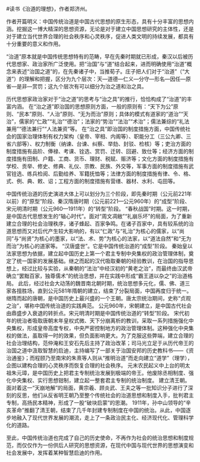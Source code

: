 #读书《治道的理想》，作者郑济州。

作者开篇明义：中国传统治道是中国古代思想的原生形态，具有十分丰富的思想内涵。挖掘这一博大精深的思想资源，无论是对于建立中国思想研究的主体性，还是对于建立当代世界合理的社会秩序和心灵秩序，促进人类文明的持续发展，都具有十分重要的意义和作用。

“治道”原本就是中国传统思想特有的范畴，早在先秦时期就已形成，秦汉以后被历代思想家、政治家所广泛使用。把“治国”与“道”结合起来，进而明确使用“治道”概念来表述“治国之道”的，在先秦诸子中，当推荀子。庄子把人们对于“治道”（“大道”）的理解和把握，区分为九个层次：天—道德—仁义—分守—形名—因任—原省—是非—赏罚；这九个层次有可以细分为治之道和治之具。

历代思想家政治家对于“治之道”的思考与“治之具”的推行，恰恰构成了“治道”的丰富内涵。
在“治之道”即治国的思想原则方面，一般的原则有：“天下为公”原则、“民本”原则、“人治”原则、“无为而治”原则；具体的模式有道家的“道治”“天治”，儒家的“仁政”“礼治”“德治”；法家的“势治”“法治”“术治”；儒法兼综的“礼法兼用”“德法兼行”“人法兼资”等。
在“治之具”即治国的制度措施方面，中国传统社会的国家治理体制有权力架构（皇帝、宰相、内阁等）、职能分工（三公九卿、三省六部等）、权力制衡（纳谏、台谏、纠察、举劾、封驳、检核）等；吏治方面的制度措施有品阶、俸禄、考课、铨选、赏罚、迁转、回避、致仕等；经济方面的制度措施有田制、户籍、工商、货币、理财、税赋、赈济等；文化方面的制度措施有学校、贡举、修史、修典、礼仪、宗教、民族、外交等，军事方面的制度措施有武官铨选、练兵检阅、后勤给养、军籍抚恤等；法律方面的制度措施有律、令、格、式、例、典、敕、诏；工程方面的制度措施有营缮、器材、水利、屯田等。

中国传统治道的历史演进大体上可以划分为三个阶段，即先秦时期（公元前221年以前）的“原型”阶段、秦汉隋唐时期（公元前221—公元960年）的“成型”阶段、宋元明清时期（公元960—1911年）的“转型”阶段。
“春秋战国”时期。这一时期，是中国古代思想发生的“轴心时代”。面对“周文凋敝”“礼崩乐坏”的局面，为了重新建立合理的社会治理秩序，诸子蜂起、百家争鸣。在诸子百家中，具有较系统的治道思想而又对后代产生较大影响的，有以“仁政”与“礼治”为核心的儒家，以“尚同”与“尚贤”为核心的墨家，以“法、术、势”为核心的法家，以“道法自然”和“无为而治”为核心的道家等。
“汉唐盛世”。它是中国传统治道的“成型”阶段。
秦始皇以法家思想为依据，建立起中国历史上第一个君主专制中央集权的政治管理体制，奠定了统一国家的发展基础。继之而起的汉代吸取秦朝的经验教训，在治国的指导思想上，经过比较与实验，从秦朝的“法治”中经汉初的“黄老之治”，而最终由汉武帝确立“罢黜百家，独尊儒术”的统治思想，并在实践中形成“霸王道以杂之”的治道格局。
此后，经过社会大动荡的魏晋南北朝时期，统治思想多元化，儒、佛、道三家各擅胜场，直到公元581年隋朝的建立，结束了分裂局面，中国再度归于统一。继隋而起的唐朝，是中国历史上最兴盛的一个王朝。唐太宗统治期间，史称“贞观之治”，堪称中国传统治道的实践典范。
公元960年，宋朝建立，是中国古代社会由鼎盛步入衰退的转折点。宋元明清时期是中国传统治道的“转型”阶段。
宋代初年的统治者吸取唐朝末年皇权式微、天下分崩离析的教训，采取一系列措施强化中央集权，形成皇帝高度专权，中央严密控制地方的政治管理体制。这种强化中央集权的做法，虽取得一时的效果，但负面影响更大。为了克服这些弊端，建立合理的社会治理结构，范仲淹和王安石先后主持了政治改革；司马光立足于从历代帝王的治国之道中汲取智慧的启迪，主持编写了一部关于治国安邦的历史教科书——《资治通鉴》；而程颐乃至南宋的朱熹等人则从“推明治道”而走向建立“道学”（理学），企图以建构合理的心灵秩序而恢复合理的社会秩序。
元末农民起义中上台的明太祖朱元璋，是中国历史上把君主专制统治发展到极端的帝王。他废除丞相制度、强化中央集权、实行思想钳制，建立起一整套君主专制的统治制度。
建立清王朝。面对着这一“天崩地解”的局面，黄宗羲、顾炎武、王夫之等一批知识分子进行了深刻的反思，他们从反省明王朝乃至整个传统社会的治道思想和制度入手，批判君主专制，高扬民本精神，形成了一股“破块启蒙”的思潮。
1911年，孙中山领导的“辛亥革命”推翻了清王朝，结束了几千年封建专制制度在中国的统治。从此，中国逐步地融入了现代世界发展的潮流，走上了一条政治民主化、经济现代化、管理科学化的道路。

至此，中国传统治道也完成了自己的历史使命，不再作为社会的统治思想和制度规范，而仅仅作为一份供后人研究的思想资源，在现代中国与现代世界的思想演变和社会发展中，发挥着某种智慧启迪的作用。
